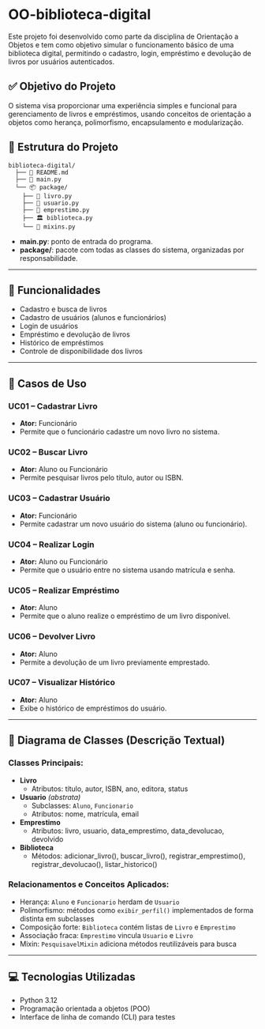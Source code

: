 # OO-biblioteca-digital
  Este projeto foi desenvolvido como parte da disciplina de Orientação a Objetos e tem como objetivo simular o funcionamento básico de uma biblioteca digital, permitindo o cadastro, login, empréstimo e devolução de livros por usuários autenticados.

## ✅ Objetivo do Projeto
  O sistema visa proporcionar uma experiência simples e funcional para gerenciamento de livros e empréstimos, usando conceitos de orientação a objetos como herança, polimorfismo, encapsulamento e modularização.

## 🧱 Estrutura do Projeto
```
biblioteca-digital/
  ├── 📄 README.md
  ├── 🧠 main.py
  └── 📦 package/
    ├── 📘 livro.py
    ├── 👤 usuario.py
    ├── 🔁 emprestimo.py
    ├── 🏛️ biblioteca.py
    └── 🧩 mixins.py
```

- **main.py**: ponto de entrada do programa.
- **package/**: pacote com todas as classes do sistema, organizadas por responsabilidade.

---

## 🧩 Funcionalidades

- Cadastro e busca de livros
- Cadastro de usuários (alunos e funcionários)
- Login de usuários
- Empréstimo e devolução de livros
- Histórico de empréstimos
- Controle de disponibilidade dos livros

---

## 👥 Casos de Uso

### UC01 – Cadastrar Livro
- **Ator:** Funcionário
- Permite que o funcionário cadastre um novo livro no sistema.

### UC02 – Buscar Livro
- **Ator:** Aluno ou Funcionário
- Permite pesquisar livros pelo título, autor ou ISBN.

### UC03 – Cadastrar Usuário
- **Ator:** Funcionário
- Permite cadastrar um novo usuário do sistema (aluno ou funcionário).

### UC04 – Realizar Login
- **Ator:** Aluno ou Funcionário
- Permite que o usuário entre no sistema usando matrícula e senha.

### UC05 – Realizar Empréstimo
- **Ator:** Aluno
- Permite que o aluno realize o empréstimo de um livro disponível.

### UC06 – Devolver Livro
- **Ator:** Aluno
- Permite a devolução de um livro previamente emprestado.

### UC07 – Visualizar Histórico
- **Ator:** Aluno
- Exibe o histórico de empréstimos do usuário.

---

## 📐 Diagrama de Classes (Descrição Textual)

### Classes Principais:

- **Livro**
  - Atributos: título, autor, ISBN, ano, editora, status
- **Usuario** *(abstrata)*
  - Subclasses: `Aluno`, `Funcionario`
  - Atributos: nome, matrícula, email
- **Emprestimo**
  - Atributos: livro, usuario, data_emprestimo, data_devolucao, devolvido
- **Biblioteca**
  - Métodos: adicionar_livro(), buscar_livro(), registrar_emprestimo(), registrar_devolucao(), listar_historico()

### Relacionamentos e Conceitos Aplicados:
- Herança: `Aluno` e `Funcionario` herdam de `Usuario`
- Polimorfismo: métodos como `exibir_perfil()` implementados de forma distinta em subclasses
- Composição forte: `Biblioteca` contém listas de `Livro` e `Emprestimo`
- Associação fraca: `Emprestimo` vincula `Usuario` e `Livro`
- Mixin: `PesquisavelMixin` adiciona métodos reutilizáveis para busca

---

## 💻 Tecnologias Utilizadas

- Python 3.12
- Programação orientada a objetos (POO)
- Interface de linha de comando (CLI) para testes

